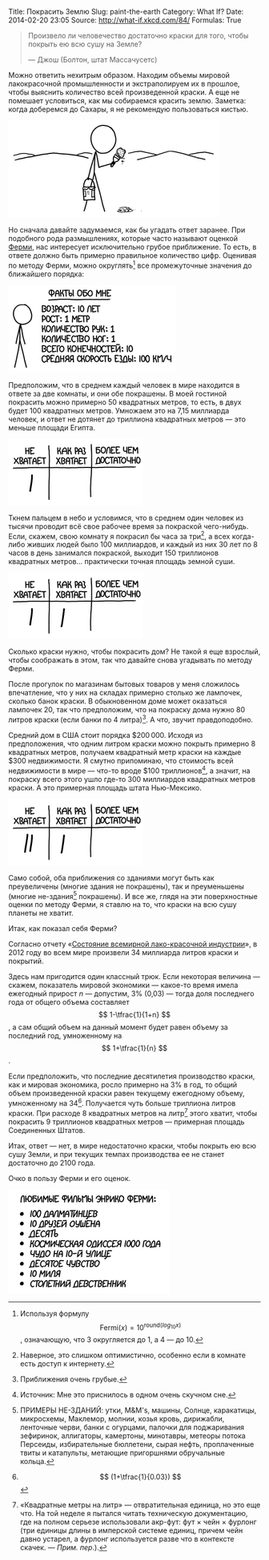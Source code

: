 Title: Покрасить Землю
Slug: paint-the-earth
Category: What If?
Date: 2014-02-20 23:05
Source: http://what-if.xkcd.com/84/
Formulas: True

> Произвело ли человечество достаточно краски для того, чтобы покрыть ею всю сушу на Земле?
> 
> — Джош (Болтон, штат Массачусетс)

Можно ответить нехитрым образом. Находим объемы мировой лакокрасочной промышленности и экстраполируем их в прошлое, чтобы выяснить количество всей произведенной краски. А еще не помешает условиться, как мы собираемся красить землю. Заметка: когда доберемся до Сахары, я не рекомендую пользоваться кистью.

![Я слышал, что когда ещё не было цифровой цветокоррекции, один кинорежисёр так и сделал.](/uploads/084-paint-the-earth/paint_sahara.png)

Но сначала давайте задумаемся, как бы угадать ответ заранее. При подобного рода размышлениях, которые часто называют оценкой [Ферми](http://ru.wikipedia.org/wiki/Ферми,_Энрико), нас интересует исключительно грубое приближение. То есть, в ответе должно быть примерно правильное количество цифр. Оценивая по методу Ферми, можно округлять[^1] все промежуточные значения до ближайшего порядка:

[^1]: Используя формулу $$ \text{Fermi}(x) = 10^{\text{round}(log_{10}x)} $$,  означающую, что 3 округляется до 1, а 4 — до 10.

![Лап на кота: 10](/uploads/084-paint-the-earth/paint_age.png)

Предположим, что в среднем каждый человек в мире находится в ответе за две комнаты, и они обе покрашены. В моей гостиной покрасить можно примерно 50 квадратных метров, то есть, в двух будет 100 квадратных метров. Умножаем это на 7,15 миллиарда человек, и ответ не дотянет до триллиона квадратных метров — это меньше площади Египта.

![Я голосовал за рептилоидов, но мой голос не учли.](/uploads/084-paint-the-earth/paint_vote1.png)

Ткнем пальцем в небо и условимся, что в среднем один человек из тысячи проводит всё свое рабочее время за покраской чего-нибудь. Если, скажем, свою комнату я покрасил бы часа за три[^2], а всех когда-либо живших людей было 100 миллиардов, и каждый из них 30 лет по 8 часов в день занимался покраской, выходит 150 триллионов квадратных метров... практически точная площадь земной суши.

[^2]: Наверное, это слишком оптимистично, особенно если в комнате есть доступ к интернету.

![Ничья!](/uploads/084-paint-the-earth/paint_vote2.png)

Сколько краски нужно, чтобы покрасить дом? Не такой я еще взрослый, чтобы соображать в этом, так что давайте снова угадывать по методу Ферми.

После прогулок по магазинам бытовых товаров у меня сложилось впечатление, что у них на складах примерно столько же лампочек, сколько банок краски. В обыкновенном доме может оказаться лампочек 20, так что предположим, что на покраску дома нужно 80 литров краски (если банки по 4 литра)[^3]. А что, звучит правдоподобно.

[^3]: Приближения очень грубые.

Средний дом в США стоит порядка $200&thinsp;000. Исходя из предположения, что одним литром краски можно покрыть примерно 8 квадратных метров, получаем квадратный метр краски на каждые $300 недвижимости. Я смутно припоминаю, что стоимость всей недвижимости в мире — что-то вроде $100 триллионов[^4], а значит, на покраску всего этого ушло где-то 300 миллиардов квадратных метров краски. А это примерная площадь штата Нью-Мексико.

[^4]: Источник: Мне это приснилось в одном очень скучном сне.

![Рептилоиды требуют повторного подсчета голосов.](/uploads/084-paint-the-earth/paint_vote3.png)

Само собой, оба приближения со зданиями могут быть как преувеличены (многие здания не покрашены), так и преуменьшены (многие не-здания[^5] покрашены). И все же, глядя на эти поверхностные оценки по методу Ферми, я ставлю на то, что краски на всю сушу планеты не хватит.

[^5]: ПРИМЕРЫ НЕ-ЗДАНИЙ: утки, M&M's, машины, Солнце, каракатицы, микросхемы, Маклемор, молнии, козья кровь, дирижабли, ленточные черви, банки с огурцами, палочки для поджаривания зефиринок, аллигаторы, камертоны, минотавры, метеоры потока Персеиды, избирательные бюллетени, сырая нефть, проплаченные твиты и катапульты, метающие пригоршнями обручальные кольца.

Итак, как показал себя Ферми?

Согласно отчету «[Состояние всемирной лако-красочной индустрии](http://www.pfonline.com/articles/the-state-of-the-global-coatings-industry)», в 2012 году во всем мире произвели 34 миллиарда литров краски и покрытий.

Здесь нам пригодится один классный трюк. Если некоторая величина — скажем, показатель мировой экономики — какое-то время имела ежегодный прирост *n* — допустим, 3% (0,03) — тогда доля последнего года от общего объема составляет $$ 1-\tfrac{1}{1+n} $$, а сам общий объем на данный момент будет равен объему за последний год, умноженному на $$ 1+\tfrac{1}{n} $$.

Если предположить, что последние десятилетия производство краски, как и мировая экономика, росло примерно на 3% в год, то общий объем произведенной краски равен текущему ежегодному объему, умноженному на 34[^6]. Получается чуть больше триллиона литров краски. При расходе 8 квадратных метров на литр[^7] этого хватит, чтобы покрасить 9 триллионов квадратных метров — примерная площадь Соединенных Штатов.

[^6]: $$ (1+\tfrac{1}{0.03}) $$
[^7]: «Квадратные метры на литр» — отвратительная единица, но это еще что. На той неделе я пытался читать техническую документацию, где на полном серьезе использовали акр-фут: фут × чейн × фурлонг (три единицы длины в имперской системе единиц, причем чейн давно устарел, а фурлонг используется разве что в контексте скачек. — _Прим. пер_.).

Итак, ответ — нет, в мире недостаточно краски, чтобы покрыть ею всю сушу Земли, и при текущих темпах производства ее не станет достаточно до 2100 года.

Очко в пользу Ферми и его оценок.

![Два фильма под названием «Звездный путь», один «Звездный путь II», один «Звездный путь III» и КУЧА «Звездных путей X».](/uploads/084-paint-the-earth/paint_movies.png)
